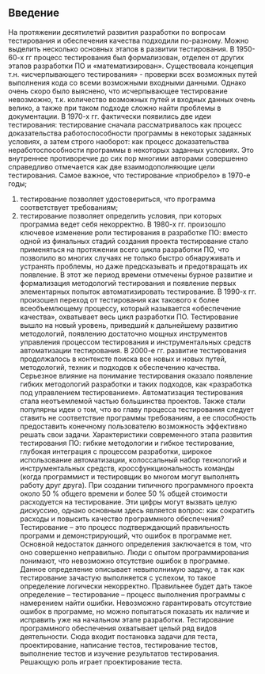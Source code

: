 ## Введение

На протяжении десятилетий развития разработки по вопросам тестирования и обеспечения качества подходили по-разному. Можно выделить несколько основных этапов в развитии тестирования. 
В 1950-60-х гг процесс тестирования был формализован, отделен от других этапов разработки ПО и «математизирован». Существовала концепция т.н. «исчерпывающего тестирования» - проверки всех возможных путей выполнения кода со всеми возможными входными данными. Однако очень скоро было выяснено, что исчерпывающее тестирование невозможно, т.к. количество возможных путей и входных данных очень велико, а также при таком подходе сложно найти проблемы в документации.
В 1970-х гг. фактически появились две идеи тестирования: тестирование сначала рассматривалось как процесс доказательства работоспособности программы в некоторых заданных условиях, а затем строго наоборот: как процесс доказательства неработоспособности программы в некоторых заданных условиях. Это внутреннее противоречие до сих пор многими авторами совершенно справедливо отмечается как две взаимодополняющие цели тестирования. 
Самое важное, что тестирование «приобрело» в 1970-е годы;
1.	тестирование позволяет удостовериться, что программа соответствует требованиям;
2.  тестирование позволяет определить условия, при которых программа ведет себя некорректно.
В 1980-х гг. произошло ключевое изменение роли тестирования в разработке ПО: вместо одной из финальных стадий создания проекта тестирование стало применяться на протяжении всего цикла разработки ПО, что позволило во многих случаях не только быстро обнаруживать и устранять проблемы, но даже предсказывать и предотвращать их появление. В этот же период времени отмечены бурное развитие и формализация методологий тестирования и появление первых элементарных попыток автоматизировать тестирование.
В 1990-х гг. произошел переход от тестирования как такового к более всеобъемлющему процессу, который называется «обеспечение качества», охватывает весь цикл разработки ПО. Тестирование вышло на новый уровень, приведший к дальнейшему развитию методологий, появлению достаточно мощных инструментов управления процессом тестирования и инструментальных средств автоматизации тестирования.
В 2000-е гг. развитие тестирования продолжалось в контексте поиска все новых и новых путей, методологий, техник и подходов к обеспечению качества. Серьезное влияние на понимание тестирования оказало появление гибких методологий разработки и таких подходов, как «разработка под управлением тестированием». Автоматизация тестирования стала неотъемлемой частью большинства проектов. Также стали популярны идеи о том, что во главу процесса тестирования следует ставить не соответствие программы требованиям, а ее способность предоставить конечному пользователю возможность эффективно решать свои задачи.
Характеристики современного этапа развития тестирования ПО: гибкие методологии и гибкое тестирование, глубокая интеграция с процессом разработки, широкое использование автоматизации, колоссальный набор технологий и инструментальных средств, кроссфункциональность команды (когда программист и тестировщик во многом могут выполнять работу друг друга).
При создании типичного программного проекта около 50 % общего времени и более 50 % общей стоимости расходуется на тестирование. Эти цифры могут вызвать целую дискуссию, однако основным здесь является вопрос: как сократить расходы и повысить качество программного обеспечения?
Тестирование – это процесс подтверждающий правильность программ и демонстрирующий, что ошибок в программе нет. Основной недостаток данного определения заключается в том, что оно совершенно неправильно. Люди с опытом программирования понимают, что невозможно отсутствие ошибок в программе. Данное определение описывает невыполнимую задачу, а так как тестирование зачастую выполняется с успехом, то такое определение логически некорректно. Правильнее будет дать такое определение – тестирование – процесс выполнения программы с намерением найти ошибки.
Невозможно гарантировать отсутствие ошибок в программе, но можно попытаться показать их наличие и исправить уже на начальном этапе разработки.
Тестирование программного обеспечения охватывает целый ряд видов деятельности. Сюда входит постановка задачи для теста, проектирование, написание тестов, тестирование тестов, выполнение тестов и изучение результатов тестирования. Решающую роль играет проектирование теста.


















